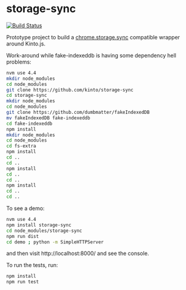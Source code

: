 storage-sync
============

[![Build Status](https://travis-ci.org/kinto/storage-sync.svg?branch=master)](https://travis-ci.org/kinto/storage-sync)

Prototype project to build a [chrome.storage.sync](https://developer.chrome.com/extensions/storage)
compatible wrapper around Kinto.js.

Work-around while fake-indexeddb is having some dependency hell problems:

```bash
nvm use 4.4
mkdir node_modules
cd node_modules
git clone https://github.com/kinto/storage-sync
cd storage-sync
mkdir node_modules
cd node_modules
git clone https://github.com/dumbmatter/fakeIndexedDB
mv fakeIndexedDB fake-indexeddb
cd fake-indexeddb
npm install
mkdir node_modules
cd node_modules
cd fs-extra
npm install
cd ..
cd ..
npm install
cd ..
cd ..
npm install
cd ..
cd ..
```

To see a demo:

```bash
nvm use 4.4
npm install storage-sync
cd node_modules/storage-sync
npm run dist
cd demo ; python -m SimpleHTTPServer
```

and then visit http://localhost:8000/ and see the console.

To run the tests, run:

````bash
npm install
npm run test
````

